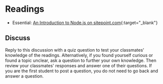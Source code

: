 # Readings

- Essential: [An Introduction to Node.js on sitepoint.com](https://www.sitepoint.com/an-introduction-to-node-js){:target="_blank"}


## Discuss

Reply to this discussion with a quiz question to test your classmates’ knowledge of the readings. Alternatively, if you found yourself curious or found a topic unclear, ask a question to further your own knowledge. Then review your classmates' responses and answer one of their questions. If you are the first student to post a question, you do not need to go back and answer a question.
